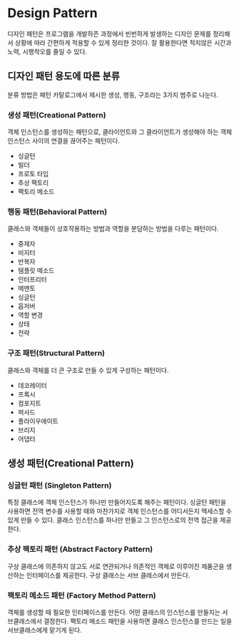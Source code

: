 # Design Pattern

디자인 패턴은 프로그램을 개발하즌 과정에서 빈번하게 발생하는 디자인 문제를 정리해서 상황에 따라 간편하게 적용할 수 있게 정리한 것이다. 잘 활용한다면 적지않은 시간과 노력, 시행착오를 줄일 수 있다.



## 디자인 패턴 용도에 따른 분류

분류 방법은 패턴 카탈로그에서 제시한 생성, 행동, 구조라는 3가지 범주로 나눈다.



### 생성 패턴(Creational Pattern)

객체 인스턴스를 생성하는 패턴으로, 클라이언트와 그 클라이언트가 생성해야 하는 객체 인스턴스 사이의 연결을 끊어주는 패턴이다.

- 싱글턴
- 빌더
- 프로토 타입
- 추상 팩토리
- 팩토리 메소드



### 행동 패턴(Behavioral Pattern)

클래스와 객체들이 상호작용하는 방법과 역할을 분담하는 방법을 다루는 패턴이다.

- 중재자
- 비지터
- 반복자
- 템플릿 메소드
- 인터프리터
- 메멘토
- 싱글턴
- 옵저버
- 역할 변경
- 상태
- 전략



### 구조 패턴(Structural Pattern)

클래스와 객체를 더 큰 구조로 만들 수 있게 구성하는 패턴이다.

- 데코레이터
- 프록시
- 컴포지트
- 퍼사드
- 플라이우에이트
- 브리지
- 어댑터



## 생성 패턴(Creational Pattern)

### 싱글턴 패턴 (Singleton Pattern)

특정 클래스에 객체 인스턴스가 하나만 만들어지도록 해주는 패턴이다. 싱글턴 패턴을 사용하면 전역 변수를 사용할 때와 마찬가지로 객체 인스턴스를 어디서든지 엑세스할 수 있게 만들 수 있다. 클래스 인스턴스를 하나만 만들고 그 인스턴스로의 전역 접근을 제공한다.

### 추상 팩토리 패턴 (Abstract Factory Pattern)

구상 클래스에 의존하지 않고도 서로 연관되거나 의존적인 객체로 이루어진 제품군을 생산하는 인터페이스를 제공한다. 구상 클래스는 서브 클레스에서 만든다.

### 팩토리 메소드 패턴 (Factory Method Pattern)

객체를 생성할 때 필요한 인터페이스를 만든다. 어떤 클래스의 인스턴스를 만들지는 서브클래스에서 결정한다. 팩토리 메소드 패턴을 사용하면 클래스 인스턴스를 만드는 일을 서브클래스에게 맡기게 된다.